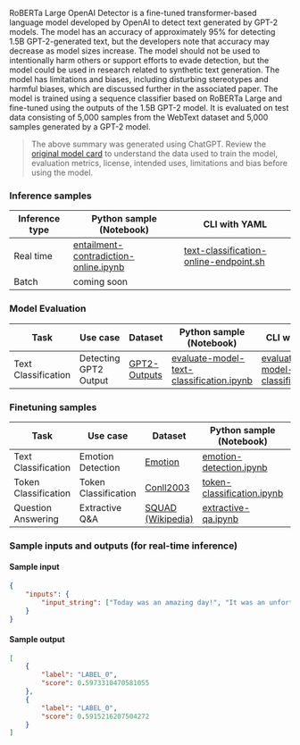 RoBERTa Large OpenAI Detector is a fine-tuned transformer-based language model developed by OpenAI to detect text generated by GPT-2 models. The model has an accuracy of approximately 95% for detecting 1.5B GPT-2-generated text, but the developers note that accuracy may decrease as model sizes increase. The model should not be used to intentionally harm others or support efforts to evade detection, but the model could be used in research related to synthetic text generation. The model has limitations and biases, including disturbing stereotypes and harmful biases, which are discussed further in the associated paper. The model is trained using a sequence classifier based on RoBERTa Large and fine-tuned using the outputs of the 1.5B GPT-2 model. It is evaluated on test data consisting of 5,000 samples from the WebText dataset and 5,000 samples generated by a GPT-2 model.


> The above summary was generated using ChatGPT. Review the <a href="https://huggingface.co/roberta-large-openai-detector" target="_blank">original model card</a> to understand the data used to train the model, evaluation metrics, license, intended uses, limitations and bias before using the model.


### Inference samples

Inference type|Python sample (Notebook)|CLI with YAML
|--|--|--|
Real time|<a href="https://aka.ms/azureml-infer-online-sdk-text-classification" target="_blank">entailment-contradiction-online.ipynb</a>|<a href="https://aka.ms/azureml-infer-online-cli-text-classification" target="_blank">text-classification-online-endpoint.sh</a>
Batch | coming soon


### Model Evaluation

Task| Use case| Dataset| Python sample (Notebook)| CLI with YAML
|--|--|--|--|--|
Text Classification|Detecting GPT2 Output|<a href="https://huggingface.co/datasets/spacerini/gpt2-outputs" target="_blank">GPT2-Outputs</a> | <a href="https://aka.ms/azureml-eval-sdk-text-classification" target="_blank">evaluate-model-text-classification.ipynb</a>|<a href="https://aka.ms/azureml-eval-cli-text-classification" target="_blank">evaluate-model-text-classification.yml</a>|


### Finetuning samples

Task|Use case|Dataset|Python sample (Notebook)|CLI with YAML
|--|--|--|--|--|
Text Classification|Emotion Detection|<a href="https://huggingface.co/datasets/dair-ai/emotion" target="_blank">Emotion</a>|<a href="https://aka.ms/azureml-ft-sdk-emotion-detection" target="_blank">emotion-detection.ipynb</a>|<a href="https://aka.ms/azureml-ft-cli-emotion-detection" target="_blank">emotion-detection.sh</a>
Token Classification|Token Classification|<a href="https://huggingface.co/datasets/conll2003" target="_blank">Conll2003</a>|<a href="https://aka.ms/azureml-ft-sdk-token-classification" target="_blank">token-classification.ipynb</a>|<a href="https://aka.ms/azureml-ft-cli-token-classification" target="_blank">token-classification.sh</a>
Question Answering|Extractive Q&A|<a href="https://huggingface.co/datasets/squad" target="_blank">SQUAD (Wikipedia)</a>|<a href="https://aka.ms/azureml-ft-sdk-extractive-qa" target="_blank">extractive-qa.ipynb</a>|<a href="https://aka.ms/azureml-ft-cli-extractive-qa" target="_blank">extractive-qa.sh</a>


### Sample inputs and outputs (for real-time inference)

#### Sample input
```json
{
    "inputs": {
        "input_string": ["Today was an amazing day!", "It was an unfortunate series of events."]
    }
}
```

#### Sample output
```json
[
    {
        "label": "LABEL_0",
        "score": 0.5973310470581055
    },
    {
        "label": "LABEL_0",
        "score": 0.5915216207504272
    }
]
```

